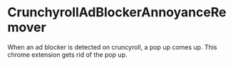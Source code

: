 # CrunchyrollAdBlockerAnnoyanceRemover
When an ad blocker is detected on cruncyroll, a pop up comes up. This chrome extension gets rid of the pop up.

